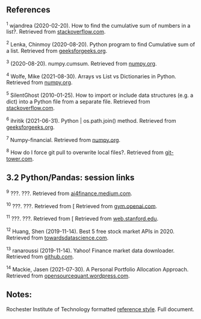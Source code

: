 ## References

<sup><a id="ref001">1</a></sup> wjandrea (2020-02-20). How to find the cumulative sum of numbers in a list?. Retrieved from [stackoverflow.com](https://stackoverflow.com/questions/15889131/how-to-find-the-cumulative-sum-of-numbers-in-a-list).

<sup><a id="ref002">2</a></sup> Lenka, Chinmoy (2020-08-20). Python program to find Cumulative sum of a list. Retrieved from [geeksforgeeks.org](https://www.geeksforgeeks.org/python-program-to-find-cumulative-sum-of-a-list/).

<sup><a id="ref003">3</a></sup> (2020-08-20). numpy.cumsum. Retrieved from [numpy.org](https://numpy.org/doc/stable/reference/generated/numpy.cumsum.html).

<sup><a id="ref004">4</a></sup> Wolfe, Mike (2021-08-30). Arrays vs List vs Dictionaries in Python. Retrieved from [numpy.org](https://python.plainenglish.io/arrays-vs-list-vs-dictionaries-47058fa19d4e).

<sup><a id="ref005">5</a></sup> SilentGhost (2010-01-25). How to import or include data structures (e.g. a dict) into a Python file from a separate file. Retrieved from [stackoverflow.com](https://stackoverflow.com/questions/2132985/how-to-import-or-include-data-structures-e-g-a-dict-into-a-python-file-from-a).

<sup><a id="ref006">6</a></sup> ihritik (2021-06-31). Python | os.path.join() method. Retrieved from [geeksforgeeks.org](https://www.geeksforgeeks.org/python-os-path-join-method/).

<sup><a id="ref007">7</a></sup> Numpy-financial. Retrieved from [numpy.org](https://numpy.org/numpy-financial/).

<sup><a id="ref008">8</a></sup> How do I force git pull to overwrite local files?. Retrieved from [git-tower.com](https://www.git-tower.com/learn/git/faq/git-force-pull/).

## 3.2 Python/Pandas: session links
<sup><a id="ref009">9</a></sup> ???. ???. Retrieved from [ai4finance.medium.com](hhttps://ai4finance.medium.com/a-data-scientists-approach-for-algorithmic-trading-using-deep-reinforcement-learning-an-be8da40b2230).

<sup><a id="ref010">10</a></sup> ???. ???. Retrieved from [ Retrieved from [gym.openai.com](https://gym.openai.com/envs/CartPole-v1/).

<sup><a id="ref011">11</a></sup> ???. ???. Retrieved from [ Retrieved from [web.stanford.edu](https://web.stanford.edu/class/psych209/Readings/SuttonBartoIPRLBook2ndEd.pdf).  

<sup><a id="ref012">12</a></sup> Huang, Shen (2019-11-14). Best 5 free stock market APIs in 2020. Retrieved from [towardsdatascience.com](https://towardsdatascience.com/best-5-free-stock-market-apis-in-2019-ad91dddec984).

<sup><a id="ref013">13</a></sup> ranaroussi (2019-11-14). Yahoo! Finance market data downloader. Retrieved from [github.com](https://github.com/ranaroussi/yfinance).    

<sup><a id="ref014">14</a></sup> Mackie, Jasen (2021-07-30). A Personal Portfolio Allocation Approach. Retrieved from [opensourcequant.wordpress.com](https://opensourcequant.wordpress.com/2021/07/30/a-personal-portfolio-allocation-approach/).   



## Notes:
Rochester Institute of Technology formatted [reference style](https://library.rit.edu/citations/apa/case-study-apa). Full document.
